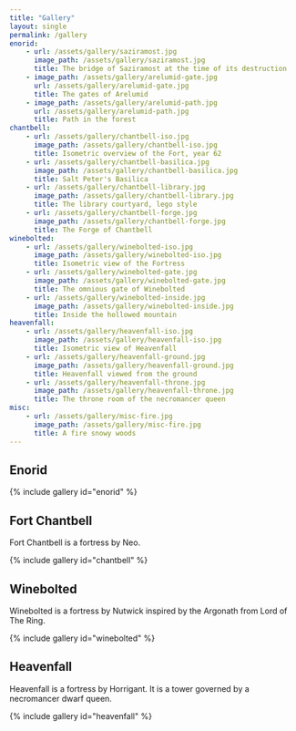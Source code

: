 ```yaml
---
title: "Gallery"
layout: single
permalink: /gallery
enorid:
    - url: /assets/gallery/saziramost.jpg
      image_path: /assets/gallery/saziramost.jpg
      title: The bridge of Saziramost at the time of its destruction
    - image_path: /assets/gallery/arelumid-gate.jpg
      url: /assets/gallery/arelumid-gate.jpg
      title: The gates of Arelumid
    - image_path: /assets/gallery/arelumid-path.jpg
      url: /assets/gallery/arelumid-path.jpg
      title: Path in the forest
chantbell:
    - url: /assets/gallery/chantbell-iso.jpg
      image_path: /assets/gallery/chantbell-iso.jpg
      title: Isometric overview of the Fort, year 62
    - url: /assets/gallery/chantbell-basilica.jpg
      image_path: /assets/gallery/chantbell-basilica.jpg
      title: Salt Peter's Basilica
    - url: /assets/gallery/chantbell-library.jpg
      image_path: /assets/gallery/chantbell-library.jpg
      title: The library courtyard, lego style
    - url: /assets/gallery/chantbell-forge.jpg
      image_path: /assets/gallery/chantbell-forge.jpg
      title: The Forge of Chantbell
winebolted:
    - url: /assets/gallery/winebolted-iso.jpg
      image_path: /assets/gallery/winebolted-iso.jpg
      title: Isometric view of the Fortress
    - url: /assets/gallery/winebolted-gate.jpg
      image_path: /assets/gallery/winebolted-gate.jpg
      title: The omnious gate of Winebolted
    - url: /assets/gallery/winebolted-inside.jpg
      image_path: /assets/gallery/winebolted-inside.jpg
      title: Inside the hollowed mountain
heavenfall:
    - url: /assets/gallery/heavenfall-iso.jpg
      image_path: /assets/gallery/heavenfall-iso.jpg
      title: Isometric view of Heavenfall
    - url: /assets/gallery/heavenfall-ground.jpg
      image_path: /assets/gallery/heavenfall-ground.jpg
      title: Heavenfall viewed from the ground
    - url: /assets/gallery/heavenfall-throne.jpg
      image_path: /assets/gallery/heavenfall-throne.jpg
      title: The throne room of the necromancer queen
misc:
    - url: /assets/gallery/misc-fire.jpg
      image_path: /assets/gallery/misc-fire.jpg
      title: A fire snowy woods
---
```


## Enorid

{% include gallery id="enorid" %}

## Fort Chantbell

Fort Chantbell is a fortress by Neo.

{% include gallery id="chantbell" %}

## Winebolted

Winebolted is a fortress by Nutwick inspired by the Argonath from Lord of The
Ring.

{% include gallery id="winebolted" %}

## Heavenfall

Heavenfall is a fortress by Horrigant. It is a tower governed by a necromancer
dwarf queen.

{% include gallery id="heavenfall" %}

